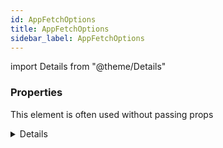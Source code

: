 ```yaml
---
id: AppFetchOptions
title: AppFetchOptions
sidebar_label: AppFetchOptions
---
```


import Details from "@theme/Details"




### Properties

This element is often used without passing props

<Details summary={<summary><b>Additional properties for advanced use cases</b></summary>}><div>

| Properties | Type | Description |
| --------- | ---- | ----------- |
| auth | [AnonymousObject](/framework-api/interfaces/AnonymousObject.md)<any\> |  |
| body | null \| BodyInit | A BodyInit object or null to set request's body. |
| cache | RequestCache | A string indicating how the request will interact with the browser's cache to set request's cache. |
| credentials | RequestCredentials | A string indicating whether credentials will be sent with the request always, never, or only when sent to a same-origin URL. Sets request's credentials. |
| delayLoading | number |  |
| fetcher | [Fetcher](/framework-api/types/Fetcher.md)<T\> |  |
| headers | HeadersInit | A Headers object, an object literal, or an array of two-item arrays to set request's headers. |
| identity | string |  |
| integrity | string | A cryptographic hash of the resource to be fetched by request. Sets request's integrity. |
| keepalive | boolean | A boolean to set request's keepalive. |
| mode | RequestMode | A string to indicate whether the request will use CORS, or will be restricted to same-origin URLs. Sets request's mode. |
| onError | [AppErrorCallback](/framework-api/types/AppErrorCallback.md) |  |
| onSuccess | [AppSuccessCallback](/framework-api/types/AppSuccessCallback.md)<T\> |  |
| params | [AnonymousObject](/framework-api/interfaces/AnonymousObject.md)<string\> |  |
| query | [AnonymousObject](/framework-api/interfaces/AnonymousObject.md)<string\> |  |
| redirect | RequestRedirect | A string indicating whether request follows redirects, results in an error upon encountering a redirect, or returns the redirect (in an opaque fashion). Sets request's redirect. |
| referrer | string | A string whose value is a same-origin URL, "about:client", or the empty string, to set request's referrer. |
| referrerPolicy | ReferrerPolicy | A referrer policy to set request's referrerPolicy. |
| signal | null \| AbortSignal | An AbortSignal to set request's signal. |
| window | null | Can only be null. Used to disassociate request from any Window. |


</div></Details>